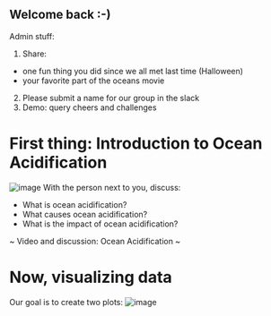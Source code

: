 ## Welcome back :-) 


Admin stuff:
1. Share: 
* one fun thing you did since we all met last time (Halloween) 
* your favorite part of the oceans movie
2. Please submit a name for our group in the slack 
3. Demo: query cheers and challenges

# First thing: Introduction to Ocean Acidification 
![image](https://timeecocentric.files.wordpress.com/2013/08/159237094.jpg?w=720&h=480&crop=1)
With the person next to you, discuss: 
* What is ocean acidification? 
* What causes ocean acidification? 
* What is the impact of ocean acidification?


~ Video and discussion: Ocean Acidification ~


# Now, visualizing data
Our goal is to create two plots:
![image](https://github.com/madesai22/ocean-ml/blob/master/images/global_ocean_ssh.png)


